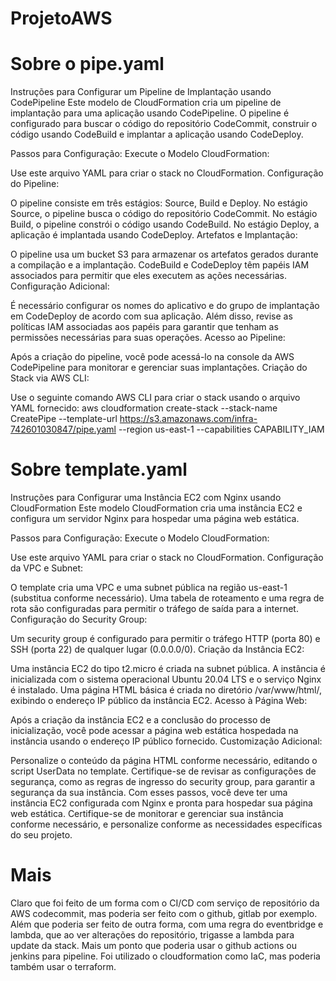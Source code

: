 # ProjetoAWS

# Sobre o pipe.yaml

Instruções para Configurar um Pipeline de Implantação usando CodePipeline
Este modelo de CloudFormation cria um pipeline de implantação para uma aplicação usando CodePipeline. O pipeline é configurado para buscar o código do repositório CodeCommit, construir o código usando CodeBuild e implantar a aplicação usando CodeDeploy.

Passos para Configuração:
Execute o Modelo CloudFormation:

Use este arquivo YAML para criar o stack no CloudFormation.
Configuração do Pipeline:

O pipeline consiste em três estágios: Source, Build e Deploy.
No estágio Source, o pipeline busca o código do repositório CodeCommit.
No estágio Build, o pipeline constrói o código usando CodeBuild.
No estágio Deploy, a aplicação é implantada usando CodeDeploy.
Artefatos e Implantação:

O pipeline usa um bucket S3 para armazenar os artefatos gerados durante a compilação e a implantação.
CodeBuild e CodeDeploy têm papéis IAM associados para permitir que eles executem as ações necessárias.
Configuração Adicional:

É necessário configurar os nomes do aplicativo e do grupo de implantação em CodeDeploy de acordo com sua aplicação.
Além disso, revise as políticas IAM associadas aos papéis para garantir que tenham as permissões necessárias para suas operações.
Acesso ao Pipeline:

Após a criação do pipeline, você pode acessá-lo na console da AWS CodePipeline para monitorar e gerenciar suas implantações.
Criação do Stack via AWS CLI:

Use o seguinte comando AWS CLI para criar o stack usando o arquivo YAML fornecido:
aws cloudformation create-stack --stack-name CreatePipe --template-url https://s3.amazonaws.com/infra-742601030847/pipe.yaml --region us-east-1 --capabilities CAPABILITY_IAM

# Sobre template.yaml

Instruções para Configurar uma Instância EC2 com Nginx usando CloudFormation
Este modelo CloudFormation cria uma instância EC2 e configura um servidor Nginx para hospedar uma página web estática.

Passos para Configuração:
Execute o Modelo CloudFormation:

Use este arquivo YAML para criar o stack no CloudFormation.
Configuração da VPC e Subnet:

O template cria uma VPC e uma subnet pública na região us-east-1 (substitua conforme necessário).
Uma tabela de roteamento e uma regra de rota são configuradas para permitir o tráfego de saída para a internet.
Configuração do Security Group:

Um security group é configurado para permitir o tráfego HTTP (porta 80) e SSH (porta 22) de qualquer lugar (0.0.0.0/0).
Criação da Instância EC2:

Uma instância EC2 do tipo t2.micro é criada na subnet pública.
A instância é inicializada com o sistema operacional Ubuntu 20.04 LTS e o serviço Nginx é instalado.
Uma página HTML básica é criada no diretório /var/www/html/, exibindo o endereço IP público da instância EC2.
Acesso à Página Web:

Após a criação da instância EC2 e a conclusão do processo de inicialização, você pode acessar a página web estática hospedada na instância usando o endereço IP público fornecido.
Customização Adicional:

Personalize o conteúdo da página HTML conforme necessário, editando o script UserData no template.
Certifique-se de revisar as configurações de segurança, como as regras de ingresso do security group, para garantir a segurança da sua instância.
Com esses passos, você deve ter uma instância EC2 configurada com Nginx e pronta para hospedar sua página web estática. Certifique-se de monitorar e gerenciar sua instância conforme necessário, e personalize conforme as necessidades específicas do seu projeto.

# Mais

Claro que foi feito de um forma com o CI/CD com serviço de repositório da AWS codecommit, mas poderia ser feito com o github, gitlab por exemplo.
Além que poderia ser feito de outra forma, com uma regra do eventbridge e lambda, que ao ver alterações do repositório, trigasse a lambda para update da stack.
Mais um ponto que poderia usar o github actions ou jenkins para pipeline.
Foi utilizado o cloudformation como IaC, mas poderia também usar o terraform.
